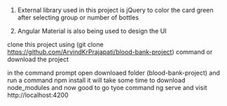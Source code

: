 1. External library used in this project is jQuery to color the card green after selecting group or number of bottles 

2. Angular Material is also being used to design the UI

 clone this project using (git clone https://github.com/ArvindKrPrajapati/blood-bank-project) command or download the project 


in the command prompt open downloaed folder (blood-bank-project) and run a command npm install it will take some time to download node_modules and now good to go tyoe command ng serve and visit http://localhost:4200
